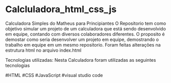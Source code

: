# Calcluladora_html_css_js
Calculadora Simples do Matheus para Principiantes
O Repositorio tem como objetivo simular um projeto de um calculadora que está sendo desenvolvido em equipe, contando com  diversos colaboradores diferentes. 
O proposito é demostar como seria desenvolver um projeto em equipe, demostrando o trabalho em equipe em um mesmo repositorio.
Foram feitas alterações na estrutura html no arquivo index.html

Tecnologias utilizadas:
Nesta Calculadora foram utilizadas as seguintes tecnologias

#HTML
#CSS
#JavaScript
#visual studio code
